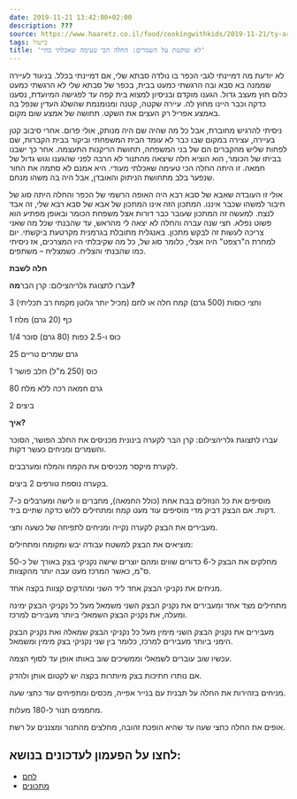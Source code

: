 ```yaml
---
date: 2019-11-21 13:42:00+02:00
description: ???
source: https://www.haaretz.co.il/food/cookingwithkids/2019-11-21/ty-article/0000017f-f8b6-d318-afff-fbf70ae60000
tags: בישול
title: 'לא שוקטת על השמרים: החלה הכי טעימה שאכלתי בחיי'
---
```


לא יודעת מה דמיינתי לגבי הכפר בו נולדה סבתא שלי, אם דמיינתי בכלל. בניגוד לעיירה שממנה בא סבא ובה הרגשתי כמעט בבית, בכפר של סבתא שלי לא הרגשתי כמעט כלום חוץ מעצב גדול. הגענו מוקדם ובניסיון למצוא בית קפה עד לפגישה המיועדת, נסענו כדקה וכבר היינו מחוץ לה. עיירה שקטה, קטנה ומנומנמת שהשלג העדין שנפל בה באמצע אפריל רק העצים את השקט. תחושה של אמצע שום מקום.

ניסיתי להרגיש מחוברת, אבל כל מה שהיה שם היה מנותק, אולי פרום. אחרי סיבוב קטן בעיירה, עצירה במקום שבו כבר לא עומד הבית המשפחתי וביקור בבית הקברות, שם לפחות שליש מהקברים הם של בני המשפחה, תחושת הריקנות התעצמה. אחר כך ישבנו בביתו של הכומר, הוא הוציא חלה שיצאה מהתנור לא הרבה לפני שהגענו וגוש גדול של חמאה. זו היתה החלה הכי טעימה שאכלתי מעודי. היא אמנם לא סתמה את החור שנפער בלב מתחושת הניתוק והאובדן, אבל היה בה משהו מנחם.

אולי זו העובדה שאבא של סבא רבא היה האופה הרשמי של הכפר והחלה היתה סוג של חיבור למשהו שכבר איננו. המתכון הזה אינו המתכון של אבא של סבא רבא שלי, זה אבד לנצח. למעשה זה המתכון שעובר כבר דורות אצל משפחת הכומר ובאופן מפתיע הוא פשוט נפלא. חצי שנה עברה והחלה לא יצאה לי מהראש, עד שהבנתי שכל מה שאני צריכה לעשות זה לבקש מתכון. באנגלית מתובלת בגרמנית מקרטעת ביקשתי. יום למחרת ה"רצפט" היה אצלי, כלומר סוג של, כל מה שקיבלתי היו המצרכים, אז ניסיתי כמו שהבנתי והצליח. כשמצליח – משתפים.

**חלה לשבת**

 עברו לתצוגת גלריהצילום: קרן הבר**מה?**

3 וחצי כוסות (500 גרם) קמח חלה או לחם (מכיל יותר גלוטן מקמח רב תכליתי) 

1 כף (20 גרם) מלח

1/4 כוס ו-2.5 כפות (80 גרם) סוכר

25 גרם שמרים טריים

1 כוס (250 מ"ל) חלב פושר

80 גרם חמאה רכה ללא מלח

2 ביצים

**איך?**

 עברו לתצוגת גלריהצילום: קרן הבר לקערה בינונית מכניסים את החלב הפושר, הסוכר והשמרים ומניחים כעשר דקות.

לקערת מיקסר מכניסים את הקמח והמלח ומערבבים.

בקערה נוספת טורפים 2 ביצים.

מוסיפים את כל הנוזלים בבת אחת (כולל החמאה), מחברים וו לישה ומערבלים כ-7 דקות. אם הבצק דביק מדי מוסיפים עוד מעט קמח ומתחילים ללוש כדקה שתיים ביד.

מעבירים את הבצק לקערה נקייה ומניחים לתפיחה של כשעה וחצי.

מוציאים את הבצק למשטח עבודה יבש ומקומח ומתחילים:

מחלקים את הבצק ל-6 כדורים שווים ומהם יוצרים שישה נקניקי בצק באורך של כ-50 ס"מ, כאשר המרכז מעט עבה יותר מהקצוות.

מניחים את נקניקי הבצק אחד ליד השני ומהדקים קצוות בקצה אחד.

מתחילים מצד אחד ומעבירים את נקניק הבצק השני משמאל מעל כל נקניקי הבצק ימינה ומעלה, את נקניק הבצק השמאלי ביותר מעבירים למרכז.

מעבירים את נקניק הבצק השני מימין מעל כל נקניקי הבצק שמאלה ואת נקניק הבצק הימני ביותר מעבירים למרכז, כלומר בין שני נקניקי בצק מימין ומשמאל. 

עכשיו שוב עוברים לשמאלי וממשיכים שוב באותו אופן עד לסוף הצמה.

אם נותרו חתיכות בצק מיותרות בקצה יש לקטום אותן ולהדק.

מניחים בזהירות את החלה על תבנית עם בנייר אפייה, מכסים ומתפיחים עוד כחצי שעה.

מחממים תנור ל-180 מעלות.

אופים את החלה כחצי שעה עד שהיא הופכת זהובה, מחלצים מהתנור ומצננים על רשת.

לחצו על הפעמון לעדכונים בנושא:
------------------------------

* [לחם](/ty-tag/breads-0000017f-da56-d718-a5ff-fad6cfab0000)
* [מתכונים](/ty-tag/recipes-0000017f-da28-dea8-a77f-de6a4ba50000)